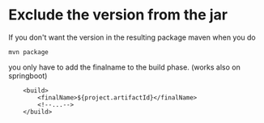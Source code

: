 # Exclude the version from the jar

If you don't want the version in the resulting package maven when you do
```
mvn package
```

you only have to add the finalname to the build phase. (works also on springboot)


```
    <build>
        <finalName>${project.artifactId}</finalName>
        <!--...-->
    </build>
```